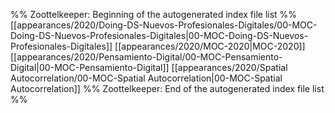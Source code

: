 %% Zoottelkeeper: Beginning of the autogenerated index file list  %%
 [[appearances/2020/Doing-DS-Nuevos-Profesionales-Digitales/00-MOC-Doing-DS-Nuevos-Profesionales-Digitales|00-MOC-Doing-DS-Nuevos-Profesionales-Digitales]]
 [[appearances/2020/MOC-2020|MOC-2020]]
 [[appearances/2020/Pensamiento-Digital/00-MOC-Pensamiento-Digital|00-MOC-Pensamiento-Digital]]
 [[appearances/2020/Spatial Autocorrelation/00-MOC-Spatial Autocorrelation|00-MOC-Spatial Autocorrelation]]
%% Zoottelkeeper: End of the autogenerated index file list  %%
